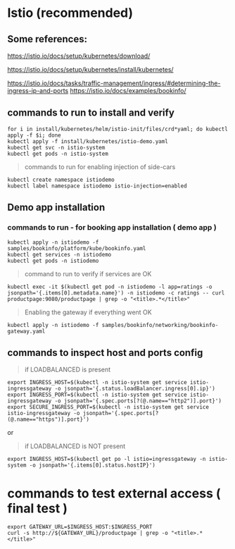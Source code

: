 # Istio (recommended)

## Some references:
https://istio.io/docs/setup/kubernetes/download/

https://istio.io/docs/setup/kubernetes/install/kubernetes/

https://istio.io/docs/tasks/traffic-management/ingress/#determining-the-ingress-ip-and-ports
https://istio.io/docs/examples/bookinfo/

## commands to run to install and verify 
```
for i in install/kubernetes/helm/istio-init/files/crd*yaml; do kubectl apply -f $i; done
kubectl apply -f install/kubernetes/istio-demo.yaml
kubectl get svc -n istio-system
kubectl get pods -n istio-system
```

> commands to run for enabling injection of side-cars
```
kubectl create namespace istiodemo
kubectl label namespace istiodemo istio-injection=enabled
```

## Demo app installation

### commands to run - for booking app installation ( demo app )
``` 
kubectl apply -n istiodemo -f samples/bookinfo/platform/kube/bookinfo.yaml
kubectl get services -n istiodemo
kubectl get pods -n istiodemo
```

> command to run to verify if services are OK
``` 
kubectl exec -it $(kubectl get pod -n istiodemo -l app=ratings -o jsonpath='{.items[0].metadata.name}') -n istiodemo -c ratings -- curl productpage:9080/productpage | grep -o "<title>.*</title>"
``` 

> Enabling the gateway if everything went OK
``` 
kubectl apply -n istiodemo -f samples/bookinfo/networking/bookinfo-gateway.yaml
``` 

## commands to inspect host and ports config 
>  if LOADBALANCED is present
``` 
export INGRESS_HOST=$(kubectl -n istio-system get service istio-ingressgateway -o jsonpath='{.status.loadBalancer.ingress[0].ip}')
export INGRESS_PORT=$(kubectl -n istio-system get service istio-ingressgateway -o jsonpath='{.spec.ports[?(@.name=="http2")].port}')
export SECURE_INGRESS_PORT=$(kubectl -n istio-system get service istio-ingressgateway -o jsonpath='{.spec.ports[?(@.name=="https")].port}')
```  
or

>  if LOADBALANCED is NOT present
``` 
export INGRESS_HOST=$(kubectl get po -l istio=ingressgateway -n istio-system -o jsonpath='{.items[0].status.hostIP}')
``` 

# commands to test external access ( final test )
``` 
export GATEWAY_URL=$INGRESS_HOST:$INGRESS_PORT
curl -s http://${GATEWAY_URL}/productpage | grep -o "<title>.*</title>"
``` 
